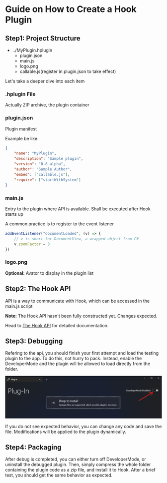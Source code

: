 # Guide on How to Create a Hook Plugin
## Step1: Project Structure
- ../MyPlugin.hplugin
  - plugin.json
  - main.js
  - logo.png
  - callable.js(register in plugin.json to take effect)

Let's take a deeper dive into each item
### .hplugin File
Actually ZIP archive, the plugin container
### plugin.json
Plugin manifest

Example be like:
```json
{
    "name": "MyPlugin",
    "description": "Sample plugin",
    "version": "0.8 alpha",
    "author": "Sample Author",
    "embed": ["callable.js"],
    "require": ["startWithSystem"]
}
```
### main.js
Entry to the plugin where API is available. Shall be executed after Hook starts up

A common practice is to register to the event listener
```javascript
addEventListener("documentLoaded", (v) => {
    // v is short for DocumentView, a wrapped object from C#
    v.zoomFactor = 3
})
```
### logo.png
**Optional:** Avator to display in the plugin list

## Step2: The Hook API
API is a way to communicate with Hook, which can be accessed in the main.js script

**Note:** The Hook API hasn't been fully constructed yet. Changes expected.

Head to [The Hook API](The_Hook_API.md) for detailed documentation.

## Step3: Debugging
Refering to the api, you should finish your first attempt and load the testing plugin
to the app. To do this, not hurry to pack. Instead, enable the DeveloperMode and
the plugin will be allowed to load directly from the folder.

![Enabling DeveloperMode](Images/EnableDeveloperMode.png)

If you do not see expected behavior, you can change any code and save the file.
Modifications will be applied to the plugin dynamically.

## Step4: Packaging
After debug is completed, you can either turn off DeveloperMode, or uninstall the
debugged plugin. Then, simply compress the whole folder containing the plugin code
as a zip file, and install it to Hook. After a brief test, you should get the same behavior
as expected.